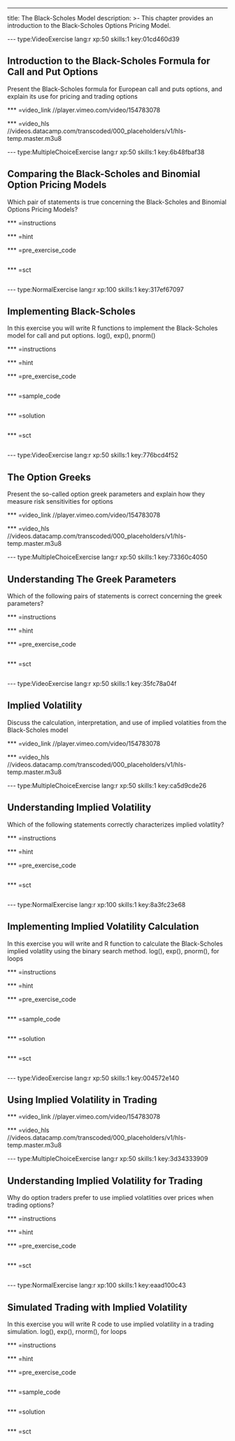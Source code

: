 ---
title: The Black-Scholes Model
description: >-
  This chapter provides an introduction to the Black-Scholes Options Pricing
  Model.

--- type:VideoExercise lang:r xp:50 skills:1 key:01cd460d39
## Introduction to the Black-Scholes Formula for Call and Put Options

Present the Black-Scholes formula for European call and puts options, and explain its use for pricing and trading options

*** =video_link
//player.vimeo.com/video/154783078

*** =video_hls
//videos.datacamp.com/transcoded/000_placeholders/v1/hls-temp.master.m3u8

--- type:MultipleChoiceExercise lang:r xp:50 skills:1 key:6b48fbaf38
## Comparing the Black-Scholes and Binomial Option Pricing Models

Which pair of statements is true concerning the Black-Scholes and Binomial Options Pricing Models?

*** =instructions

*** =hint

*** =pre_exercise_code
```{r}

```

*** =sct
```{r}

```

--- type:NormalExercise lang:r xp:100 skills:1 key:317ef67097
## Implementing Black-Scholes

In this exercise you will write R functions to implement the Black-Scholes model for call and put options. log(), exp(), pnorm()

*** =instructions

*** =hint

*** =pre_exercise_code
```{r}

```

*** =sample_code
```{r}

```

*** =solution
```{r}

```

*** =sct
```{r}

```

--- type:VideoExercise lang:r xp:50 skills:1 key:776bcd4f52
## The Option Greeks

Present the so-called option greek parameters and explain how they measure risk sensitivities for options

*** =video_link
//player.vimeo.com/video/154783078

*** =video_hls
//videos.datacamp.com/transcoded/000_placeholders/v1/hls-temp.master.m3u8

--- type:MultipleChoiceExercise lang:r xp:50 skills:1 key:73360c4050
## Understanding The Greek Parameters

Which of the following pairs of statements is correct concerning the greek parameters?

*** =instructions

*** =hint

*** =pre_exercise_code
```{r}

```

*** =sct
```{r}

```

--- type:VideoExercise lang:r xp:50 skills:1 key:35fc78a04f
## Implied Volatility

Discuss the calculation, interpretation, and use of implied volatities from the Black-Scholes model

*** =video_link
//player.vimeo.com/video/154783078

*** =video_hls
//videos.datacamp.com/transcoded/000_placeholders/v1/hls-temp.master.m3u8

--- type:MultipleChoiceExercise lang:r xp:50 skills:1 key:ca5d9cde26
## Understanding Implied Volatility

Which of the following statements correctly characterizes implied volatlity?

*** =instructions

*** =hint

*** =pre_exercise_code
```{r}

```

*** =sct
```{r}

```

--- type:NormalExercise lang:r xp:100 skills:1 key:8a3fc23e68
## Implementing Implied Volatility Calculation

In this exercise you will write and R function to calculate the Black-Scholes implied volatlity using the binary search method. log(), exp(), pnorm(), for loops

*** =instructions

*** =hint

*** =pre_exercise_code
```{r}

```

*** =sample_code
```{r}

```

*** =solution
```{r}

```

*** =sct
```{r}

```

--- type:VideoExercise lang:r xp:50 skills:1 key:004572e140
## Using Implied Volatility in Trading



*** =video_link
//player.vimeo.com/video/154783078

*** =video_hls
//videos.datacamp.com/transcoded/000_placeholders/v1/hls-temp.master.m3u8

--- type:MultipleChoiceExercise lang:r xp:50 skills:1 key:3d34333909
## Understanding Implied Volatility for Trading

Why do option traders prefer to use implied volatlities over prices when trading options?

*** =instructions

*** =hint

*** =pre_exercise_code
```{r}

```

*** =sct
```{r}

```

--- type:NormalExercise lang:r xp:100 skills:1 key:eaad100c43
## Simulated Trading with Implied Volatility

In this exercise you will write R code to use implied volatility in a trading simulation. log(), exp(), rnorm(), for loops

*** =instructions

*** =hint

*** =pre_exercise_code
```{r}

```

*** =sample_code
```{r}

```

*** =solution
```{r}

```

*** =sct
```{r}

```
